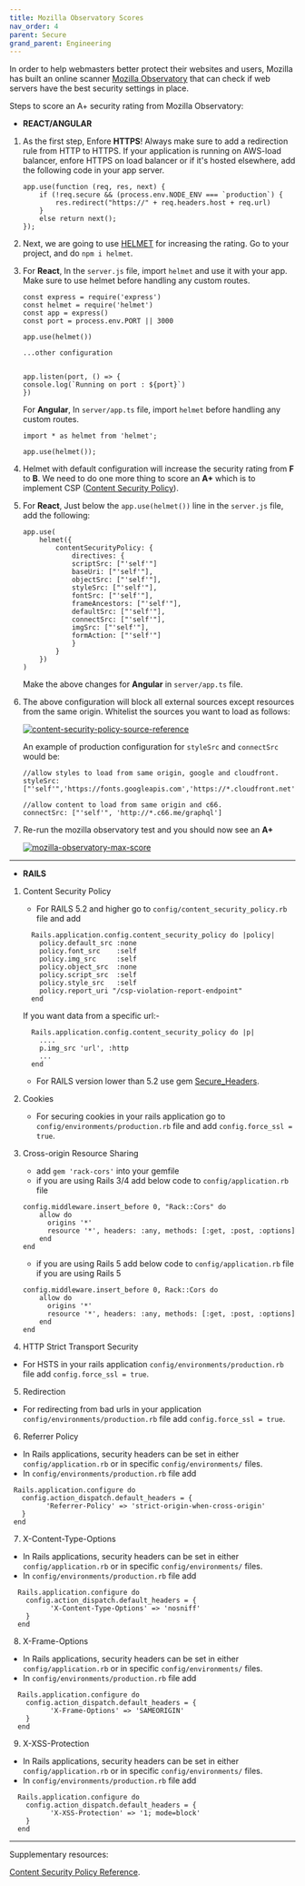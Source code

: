 ```yaml
---
title: Mozilla Observatory Scores
nav_order: 4
parent: Secure
grand_parent: Engineering
---
```

In order to help webmasters better protect their websites and users, Mozilla has built an online scanner [Mozilla Observatory](https://observatory.mozilla.org/) that can check if web servers have the best security settings in place.

Steps to score an A+ security rating from Mozilla Observatory:

- **REACT/ANGULAR**

1. As the first step, Enfore **HTTPS**! Always make sure to add a redirection rule from HTTP to HTTPS. If your application is running on AWS-load balancer, enfore HTTPS on load balancer or if it's hosted elsewhere, add the following code in your app server.

    ```
    app.use(function (req, res, next) {
        if (!req.secure && (process.env.NODE_ENV === `production`) {
            res.redirect("https://" + req.headers.host + req.url)
        }
        else return next();
    });
    ```

2. Next, we are going to use [HELMET](https://helmetjs.github.io/) for increasing the rating. Go to your project, and do `npm i helmet`.

3. For **React**, In the `server.js` file, import `helmet` and use it with your app. Make sure to use helmet before handling any custom routes.

    ```
    const express = require('express')
    const helmet = require('helmet')
    const app = express()
    const port = process.env.PORT || 3000

    app.use(helmet())

    ...other configuration


    app.listen(port, () => {
    console.log(`Running on port : ${port}`)
    })
    ```
    For **Angular**, In `server/app.ts` file, import `helmet` before handling any custom routes.

    ```
    import * as helmet from 'helmet';

    app.use(helmet());
    ```

4. Helmet with default configuration will increase the security rating from **F** to **B**. We need to do one more thing to score an **A+** which is to implement CSP ([Content Security Policy](https://developer.mozilla.org/en-US/docs/Web/HTTP/CSP)).

5. For **React**, Just below the `app.use(helmet())` line in the `server.js` file, add the following:

    ```
    app.use(
        helmet({
            contentSecurityPolicy: {
                directives: {
                scriptSrc: ["'self'"]
                baseUri: ["'self'"],
                objectSrc: ["'self'"],
                styleSrc: ["'self'"],
                fontSrc: ["'self'"],
                frameAncestors: ["'self'"],
                defaultSrc: ["'self'"],
                connectSrc: ["'self'"],
                imgSrc: ["'self'"],
                formAction: ["'self'"]
                }
            }
        })
    )
    ```
    Make the above changes for **Angular** in `server/app.ts` file.

6. The above configuration will block all external sources except resources from the same origin. Whitelist the sources you want to load as follows:

    [![content-security-policy-source-reference](/assets/images/content-security-policy-source-reference.png)](/assets/images/content-security-policy-source-reference.png)

    An example of production configuration for `styleSrc` and `connectSrc` would be:

    ```
    //allow styles to load from same origin, google and cloudfront.
    styleSrc: ["'self'",'https://fonts.googleapis.com','https://*.cloudfront.net']

    //allow content to load from same origin and c66.
    connectSrc: ["'self'", 'http://*.c66.me/graphql']

    ```
7. Re-run the mozilla observatory test and you should now see an **A+**

    [![mozilla-observatory-max-score](/assets/images/mozilla-observatory-max-score.png)](/assets/images/mozilla-observatory-max-score.png)

---

- **RAILS**

1. Content Security Policy
   -  For RAILS 5.2 and higher go to `config/content_security_policy.rb` file and add
    ```
      Rails.application.config.content_security_policy do |policy|
        policy.default_src :none
        policy.font_src    :self
        policy.img_src     :self
        policy.object_src  :none
        policy.script_src  :self
        policy.style_src   :self
        policy.report_uri "/csp-violation-report-endpoint"
      end
    ```
      If you want data from a specific url:-
    ```
      Rails.application.config.content_security_policy do |p|
        ....   
        p.img_src 'url', :http
        ...
      end
    ```
   - For RAILS version lower than 5.2 use gem [Secure_Headers](https://www.rubydoc.info/gems/secure_headers/3.6.3).

2. Cookies
    - For securing cookies in your rails application go to `config/environments/production.rb` file and add `config.force_ssl
    = true`.

3. Cross-origin Resource Sharing
   - add `gem 'rack-cors'` into your gemfile
   - if you are using Rails 3/4 add below code to `config/application.rb` file
    ```
    config.middleware.insert_before 0, "Rack::Cors" do
        allow do
          origins '*'
          resource '*', headers: :any, methods: [:get, :post, :options]
        end
    end
    ```
   - if you are using Rails 5 add below code to `config/application.rb` file if you are using Rails 5
    ```
    config.middleware.insert_before 0, Rack::Cors do
        allow do
          origins '*'
          resource '*', headers: :any, methods: [:get, :post, :options]
        end
    end
    ```

4. HTTP Strict Transport Security
  - For HSTS in your rails application `config/environments/production.rb` file add `config.force_ssl = true`.

5. Redirection
  - For redirecting from bad urls in your application `config/environments/production.rb`  file add `config.force_ssl = true`.

6. Referrer Policy
  - In Rails applications, security headers can be set in either `config/application.rb` or in specific `config/environments/` files.
  - In `config/environments/production.rb` file add
   ```
    Rails.application.configure do
      config.action_dispatch.default_headers = {
            'Referrer-Policy' => 'strict-origin-when-cross-origin'
      }
    end
   ```

7.  X-Content-Type-Options
  - In Rails applications, security headers can be set in either `config/application.rb` or in specific `config/environments/` files.
  - In `config/environments/production.rb` file add
  ```
    Rails.application.configure do
      config.action_dispatch.default_headers = {
            'X-Content-Type-Options' => 'nosniff'
      }
    end
  ```

8.  X-Frame-Options
  - In Rails applications, security headers can be set in either `config/application.rb` or in specific `config/environments/` files.
  - In `config/environments/production.rb` file add
  ```
    Rails.application.configure do
      config.action_dispatch.default_headers = {
            'X-Frame-Options' => 'SAMEORIGIN'
      }
    end
  ```

9.   X-XSS-Protection
  - In Rails applications, security headers can be set in either `config/application.rb` or in specific `config/environments/` files.
  - In `config/environments/production.rb` file add
  ```
    Rails.application.configure do
      config.action_dispatch.default_headers = {
            'X-XSS-Protection' => '1; mode=block'
      }
    end
  ```

  ---

Supplementary resources:

[Content Security Policy Reference](https://content-security-policy.com/).
